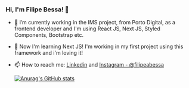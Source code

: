 ### Hi, I'm Filipe Bessa! 👋

- 🔭 I’m currently working in the IMS project, from Porto Digital, as a frontend developer and I'm using React JS, Next JS, Styled Components, Bootstrap etc.

- 🌱 Now I'm learning Next JS! I'm working in my first project using this framework and i'm loving it!

- 📫 How to reach me: [Linkedin](https://www.linkedin.com/in/filipe-gbessa/)    and   [Instagram - @filipeabessa](https://www.instagram.com/filipeabessa/?hl=pt-br)
  
  [![Anurag's GitHub stats](https://github-readme-stats.vercel.app/api?username=Filipegbessaa&show_icons=true&theme=dracula)](https://github.com/Filipegbessaa)

<!--
**Filipegbessaa/Filipegbessaa** is a ✨ _special_ ✨ repository because its `README.md` (this file) appears on your GitHub profile.



